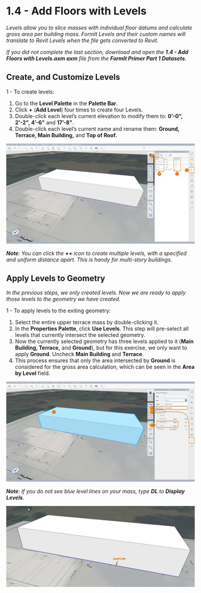 # 1.4 - Add Floors with Levels

_Levels allow you to slice masses with individual floor datums and calculate gross area per building mass. FormIt Levels and their custom names will translate to Revit Levels when the file gets converted to Revit._

_If you did not complete the last section, download and open the **1.4 - Add Floors with Levels.axm axm** file from the **FormIt Primer Part 1 Datasets**._

## **Create, and Customize Levels**

1 - To create levels:

1. Go to the **Level Palette** in the **Palette Bar**.
2. Click **+** \(**Add Level**\) four times to create four Levels.
3. Double-click each level’s current elevation to modify them to: **0’-0", 2'-2", 4’-6"** and **17’-8"**.
4. Double-click each level’s current name and rename them: **Ground, Terrace, Main Building,** and **Top of Roof.**

![](../../.gitbook/assets/0%20%2810%29.png)

_**Note**: You can click the_ _**++**_ _icon to create multiple levels, with a specified and uniform distance apart. This is handy for multi-story buildings_.

## **Apply Levels to Geometry**

_In the previous steps, we only created levels. Now we are ready to apply those levels to the geometry we have created._

1 - To apply levels to the exiting geometry:

1. Select the entire upper terrace mass by double-clicking it.
2. In the **Properties Palette**, click **Use Levels**. This step will pre-select all levels that currently intersect the selected geometry.
3. Now the currently selected geometry has three levels applied to it \(**Main Building, Terrace,** and **Ground**\), but for this exercise, we only want to apply **Ground**. Uncheck **Main Building** and **Terrace**.
4. This process ensures that only the area intersected by **Ground** is considered for the gross area calculation, which can be seen in the **Area by Level** field.

![](../../.gitbook/assets/1%20%284%29.png)

_**Note**: If you do not see blue level lines on your mass, type_ _**DL**_ _to_ _**Display Levels**._

![](../../.gitbook/assets/2%20%283%29.png)

